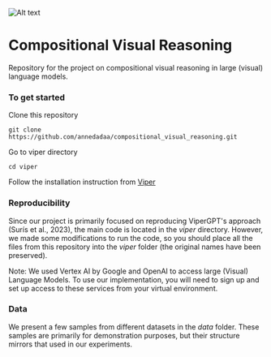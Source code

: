 
![Alt text](relative%20[path/to/img.jpg](https://github.com/annedadaa/compositional_visual_reasoning/blob/main/GQA_output_example.jpg)?raw=true "Title")


# Compositional Visual Reasoning

Repository for the project on compositional visual reasoning in large (visual) language models.

### To get started

Clone this repository

```
git clone https://github.com/annedadaa/compositional_visual_reasoning.git
```

Go to viper directory
```
cd viper
```

Follow the installation instruction from [Viper](https://github.com/cvlab-columbia/viper/tree/09fe3465224766860d8dd4ec48db942f22b05092)

### Reproducibility

Since our project is primarily focused on reproducing ViperGPT's approach (Surís et al., 2023), the main code is located in the _viper_ directory. However, we made some modifications to run the code, so you should place all the files from this repository into the _viper_ folder (the original names have been preserved).

Note: We used Vertex AI by Google and OpenAI to access large (Visual) Language Models. To use our implementation, you will need to sign up and set up access to these services from your virtual environment.

### Data

We present a few samples from different datasets in the _data_ folder. These samples are primarily for demonstration purposes, but their structure mirrors that used in our experiments.

